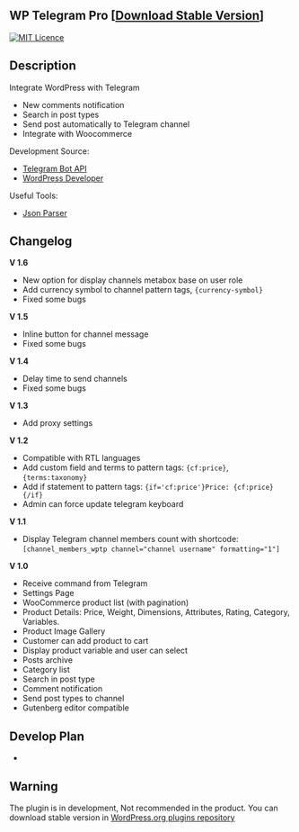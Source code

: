 ## WP Telegram Pro [[Download Stable Version](https://wordpress.org/plugins/wp-telegram-pro)]

[![MIT Licence](https://badges.frapsoft.com/os/mit/mit.svg)](https://opensource.org/licenses/mit-license.php)   

Description
-----------

Integrate WordPress with Telegram

- New comments notification
- Search in post types
- Send post automatically to Telegram channel
- Integrate with Woocommerce


Development Source:
- [Telegram Bot API](https://core.telegram.org/bots/api)
- [WordPress Developer](http://developer.wordpress.org) 

Useful Tools:
- [Json Parser](http://json.parser.online.fr/)


Changelog
-----------
**V 1.6**
- New option for display channels metabox base on user role
- Add currency symbol to channel pattern tags, `{currency-symbol}`
- Fixed some bugs

**V 1.5**
- Inline button for channel message
- Fixed some bugs

**V 1.4**
- Delay time to send channels
- Fixed some bugs

**V 1.3**
- Add proxy settings

**V 1.2**
- Compatible with RTL languages
- Add custom field and terms to pattern tags: `{cf:price}`, `{terms:taxonomy}`
- Add if statement to pattern tags: `{if='cf:price'}Price: {cf:price}{/if}`
- Admin can force update telegram keyboard

**V 1.1**
- Display Telegram channel members count with shortcode: `[channel_members_wptp channel="channel username" formatting="1"]`

**V 1.0**
- Receive command from Telegram
- Settings Page
- WooCommerce product list (with pagination)
- Product Details: Price, Weight, Dimensions, Attributes, Rating, Category, Variables.
- Product Image Gallery
- Customer can add product to cart
- Display product variable and user can select
- Posts archive
- Category list
- Search in post type
- Comment notification
- Send post types to channel
- Gutenberg editor compatible

Develop Plan
-----------
-

Warning
-----------
The plugin is in development, Not recommended in the product. You can download stable version in [WordPress.org plugins repository](https://wordpress.org/plugins/wp-telegram-pro)